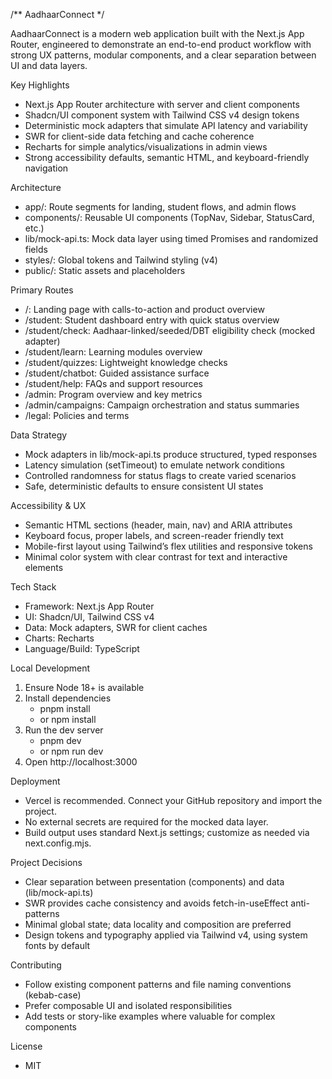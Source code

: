 /**
AadhaarConnect
*/

AadhaarConnect is a modern web application built with the Next.js App Router, engineered to demonstrate an end-to-end product workflow with strong UX patterns, modular components, and a clear separation between UI and data layers.

Key Highlights
- Next.js App Router architecture with server and client components
- Shadcn/UI component system with Tailwind CSS v4 design tokens
- Deterministic mock adapters that simulate API latency and variability
- SWR for client-side data fetching and cache coherence
- Recharts for simple analytics/visualizations in admin views
- Strong accessibility defaults, semantic HTML, and keyboard-friendly navigation

Architecture
- app/: Route segments for landing, student flows, and admin flows
- components/: Reusable UI components (TopNav, Sidebar, StatusCard, etc.)
- lib/mock-api.ts: Mock data layer using timed Promises and randomized fields
- styles/: Global tokens and Tailwind styling (v4)
- public/: Static assets and placeholders

Primary Routes
- /: Landing page with calls-to-action and product overview
- /student: Student dashboard entry with quick status overview
- /student/check: Aadhaar-linked/seeded/DBT eligibility check (mocked adapter)
- /student/learn: Learning modules overview
- /student/quizzes: Lightweight knowledge checks
- /student/chatbot: Guided assistance surface
- /student/help: FAQs and support resources
- /admin: Program overview and key metrics
- /admin/campaigns: Campaign orchestration and status summaries
- /legal: Policies and terms

Data Strategy
- Mock adapters in lib/mock-api.ts produce structured, typed responses
- Latency simulation (setTimeout) to emulate network conditions
- Controlled randomness for status flags to create varied scenarios
- Safe, deterministic defaults to ensure consistent UI states

Accessibility & UX
- Semantic HTML sections (header, main, nav) and ARIA attributes
- Keyboard focus, proper labels, and screen-reader friendly text
- Mobile-first layout using Tailwind’s flex utilities and responsive tokens
- Minimal color system with clear contrast for text and interactive elements

Tech Stack
- Framework: Next.js App Router
- UI: Shadcn/UI, Tailwind CSS v4
- Data: Mock adapters, SWR for client caches
- Charts: Recharts
- Language/Build: TypeScript

Local Development
1) Ensure Node 18+ is available
2) Install dependencies
   - pnpm install
   - or npm install
3) Run the dev server
   - pnpm dev
   - or npm run dev
4) Open http://localhost:3000

Deployment
- Vercel is recommended. Connect your GitHub repository and import the project.
- No external secrets are required for the mocked data layer.
- Build output uses standard Next.js settings; customize as needed via next.config.mjs.

Project Decisions
- Clear separation between presentation (components) and data (lib/mock-api.ts)
- SWR provides cache consistency and avoids fetch-in-useEffect anti-patterns
- Minimal global state; data locality and composition are preferred
- Design tokens and typography applied via Tailwind v4, using system fonts by default

Contributing
- Follow existing component patterns and file naming conventions (kebab-case)
- Prefer composable UI and isolated responsibilities
- Add tests or story-like examples where valuable for complex components

License
- MIT

